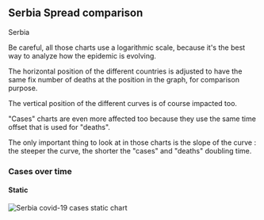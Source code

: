 ## Serbia Spread comparison 

Serbia



Be careful, all those charts use a logarithmic scale, because it's the best way to analyze how the epidemic is evolving.
 
The horizontal position of the different countries is adjusted to have the same fix number of deaths at the position in the graph, for comparison purpose.

The vertical position of the different curves is of course impacted too.

"Cases" charts are even more affected too because they use the same time offset that is used for "deaths".

The only important thing to look at in those charts is the slope of the curve : the steeper the curve, the shorter the "cases" and "deaths" doubling time.



 
### Cases over time
 
#### Static
![Serbia covid-19 cases static chart](https://raw.githubusercontent.com/madlag/coronavirus_study/master/notebooks/graphs/2020-03-20/countries/Serbia/2020-03-20_Serbia_deaths.png "Serbia covid-19 cases static chart")   

